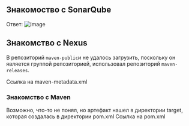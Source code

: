## Знакомоство с SonarQube


Ответ:
![image](https://user-images.githubusercontent.com/64410504/169588912-d30378cf-97b5-4940-ad84-e0839087d4cf.png)


## Знакомство с Nexus

В репозиторий `maven-public`и не удалось загрузить, поскольку он является группой репозиторией, использовал репозиторий `maven-releases`.

Ссылка на maven-metadata.xml

### Знакомство с Maven

Возможно, что-то не понял, но артефакт нашел в директории target, которая создалась в директории pom.xml
Ссылка на pom.xml
